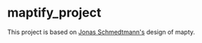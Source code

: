# maptify_project

This project is based on [Jonas Schmedtmann's](https://github.com/jonasschmedtmann) design of mapty.
